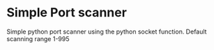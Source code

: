 # Simple Port scanner
Simple python port scanner using the python socket function.
Default scanning range 1-995